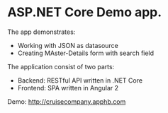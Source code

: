 #   ASP.NET Core Demo app.

The app demonstrates:
*   Working with JSON as datasource
*   Creating MAster-Details form with search field

The application consist of two parts:
*   Backend: RESTful API written in .NET Core
*   Frontend: SPA written in Angular 2
 
Demo: http://cruisecompany.apphb.com
